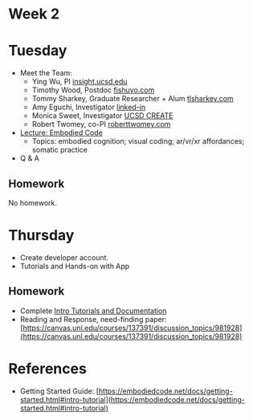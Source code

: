 # Week 2

# Tuesday
- Meet the Team:
  - Ying Wu, PI [insight.ucsd.edu](https://insight.ucsd.edu)
  - Timothy Wood, Postdoc [fishuyo.com](http://fishuyo.com)
  - Tommy Sharkey, Graduate Researcher + Alum [tlsharkey.com](tlsharkey.com)
  - Amy Eguchi, Investigator [linked-in](https://www.linkedin.com/in/amy-eguchi/)
  - Monica Sweet, Investigator [UCSD CREATE](https://create.ucsd.edu/about/people/index.html#Research-&-Evaluation)
  - Robert Twomey, co-PI [roberttwomey.com](https://roberttwomey.com)
- [Lecture: Embodied Code](https://docs.google.com/presentation/d/13KcoeTc7K2YJ3zsBKtjHwVgo5PHPdqgSdDeZATK23kU/edit?usp=sharing)
  - Topics: embodied cognition; visual coding; ar/vr/xr affordances; somatic practice
- Q & A

## Homework

No homework.

# Thursday
- Create developer account. 
- Tutorials and Hands-on with App

## Homework
- Complete [Intro Tutorials and Documentation](../exercises/intro.md)
- Reading and Response, need-finding paper: [https://canvas.unl.edu/courses/137391/discussion_topics/981928](https://canvas.unl.edu/courses/137391/discussion_topics/981928)

# References
- Getting Started Guide: [https://embodiedcode.net/docs/getting-started.html#intro-tutorial](https://embodiedcode.net/docs/getting-started.html#intro-tutorial)
